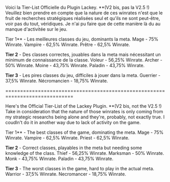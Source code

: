 Voici la Tier-List Officielle du Plugin Lackey. **(V2 bis, pas la V2.5 !)
Veuillez bien prendre en compte que la nature de ces winrates n'est que le fruit de recherches stratégiques réalisées seul et qu'ils ne sont peut-être, voir pas du tout, véridiques. Je n'ai pu faire que de cette manière là du au manque d'activitée sur le jeu.

Tier 1** - Les meilleures classes du jeu, dominants la meta.
Mage - 75% Winrate.
Vampire - 62,5% Winrate.
Prêtre - 62,5% Winrate.

**Tier 2** - Des classes correctes, jouables dans la meta mais nécessitant un minimum de connaissance de la classe.
Voleur - 56,25% Winrate.
Archer - 50% Winrate.
Moine - 43,75% Winrate.
Paladin - 43,75% Winrate.

**Tier 3** - Les pires classes du jeu, difficiles à jouer dans la meta.
Guerrier - 37,5% Winrate.
Nécromancien - 18,75% Winrate.

=============================================================================

Here's the Official Tier-List of the Lackey Plugin. **(V2 bis, not the V2.5 !)
Take in consideration that the nature of those winrates is only coming from my strategic researchs being alone and they're, probably, not exactly true. I coudln't do it in another way due to lack of activity on the game.

Tier 1** - The best classes of the game, dominating the meta.
Mage - 75% Winrate.
Vampire - 62,5% Winrate.
Priest - 62,5% Winrate.

**Tier 2** - Correct classes, playables in the meta but needing some knowledge of the class.
Thief - 56,25% Winrate.
Marksman - 50% Winrate.
Monk - 43,75% Winrate.
Paladin - 43,75% Winrate.

**Tier 3** - The worst classes in the game, hard to play in the actual meta.
Warrior - 37,5% Winrate.
Necromancer - 18,75% Winrate.
